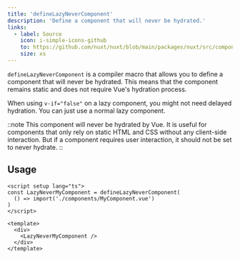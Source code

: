 ```yaml
---
title: 'defineLazyNeverComponent'
description: 'Define a component that will never be hydrated.'
links:
  - label: Source
    icon: i-simple-icons-github
    to: https://github.com/nuxt/nuxt/blob/main/packages/nuxt/src/components/plugins/lazy-hydration-macro-transform.ts
    size: xs
---
```


`defineLazyNeverComponent` is a compiler macro that allows you to define a component that will never be hydrated. This means that the component remains static and does not require Vue's hydration process.

When using `v-if="false"` on a lazy component, you might not need delayed hydration. You can just use a normal lazy component.

::note
This component will never be hydrated by Vue. It is useful for components that only rely on static HTML and CSS without any client-side interaction. But if a component requires user interaction, it should not be set to never hydrate.
::

## Usage

```vue
<script setup lang="ts">
const LazyNeverMyComponent = defineLazyNeverComponent(
  () => import('./components/MyComponent.vue')
)
</script>

<template>
  <div>
    <LazyNeverMyComponent />
  </div>
</template>
```
